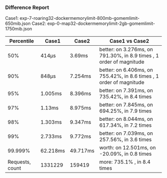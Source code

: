 ### Difference Report
Case1: exp-7-roaring32-dockermemorylimit-800mb-gomemlimit-650mib.json
Case2: exp-0-map32-dockermemorylimit-2gb-gomemlimit-1750mib.json

|Percentile|Case1|Case2|Case1 vs Case2|
|---|---|---|---|
|50%|414µs|3.69ms|better: on 3.276ms, on 791.30%, in 8.9 times , 1 order of magnitude|
|90%|848µs|7.254ms|better: on 6.406ms, on 755.42%, in 8.6 times , 1 order of magnitude|
|95%|1.005ms|8.396ms|better: on 7.391ms, on 735.42%, in 8.4 times |
|97%|1.13ms|8.975ms|better: on 7.845ms, on 694.25%, in 7.9 times |
|98%|1.303ms|9.347ms|better: on 8.044ms, on 617.34%, in 7.2 times |
|99%|2.733ms|9.772ms|better: on 7.039ms, on 257.56%, in 3.6 times |
|99.999%|62.218ms|49.717ms|worth: on 12.501ms, on -20.09%, in 0.8 times |
|Requests, count|1331229|159419|more: 735.1% , in 8.4 times |

